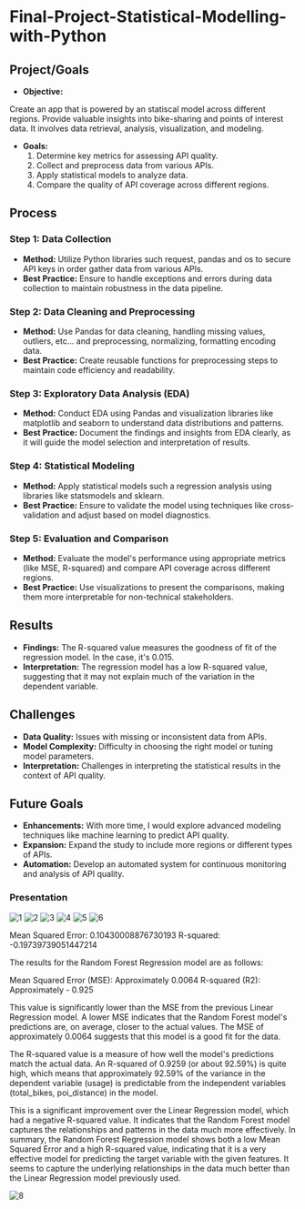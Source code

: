 # Final-Project-Statistical-Modelling-with-Python

## Project/Goals
- **Objective:** 

Create an app that is powered by an statiscal model across different regions.
Provide valuable insights into bike-sharing and points of interest data. It involves data retrieval, analysis, visualization, and modeling.

- **Goals:**
   1. Determine key metrics for assessing API quality.
   2. Collect and preprocess data from various APIs.
   3. Apply statistical models to analyze data.
   4. Compare the quality of API coverage across different regions.

## Process
### Step 1: Data Collection
- **Method:** Utilize Python libraries such request, pandas and os to secure API keys in order gather data from various APIs.
- **Best Practice:** Ensure to handle exceptions and errors during data collection to maintain robustness in the data pipeline.

### Step 2: Data Cleaning and Preprocessing
- **Method:** Use Pandas for data cleaning, handling missing values, outliers, etc... and preprocessing, normalizing, formatting encoding  data.
- **Best Practice:** Create reusable functions for preprocessing steps to maintain code efficiency and readability.

### Step 3: Exploratory Data Analysis (EDA)
- **Method:** Conduct EDA using Pandas and visualization libraries like  matplotlib and seaborn to understand data distributions and patterns.
- **Best Practice:** Document the findings and insights from EDA clearly, as it will guide the model selection and interpretation of results.

### Step 4: Statistical Modeling
- **Method:** Apply statistical models such a regression analysis using libraries like statsmodels and sklearn.
- **Best Practice:** Ensure to validate the model using techniques like cross-validation and adjust based on model diagnostics.

### Step 5: Evaluation and Comparison
- **Method:** Evaluate the model's performance using appropriate metrics (like MSE, R-squared) and compare API coverage across different regions.
- **Best Practice:** Use visualizations to present the comparisons, making them more interpretable for non-technical stakeholders.

## Results
- **Findings:**  The R-squared value measures the goodness of fit of the regression model. In the case, it's 0.015.
- **Interpretation:** The regression model has a low R-squared value, suggesting that it may not explain much of the variation in the dependent variable.

## Challenges 
- **Data Quality:** Issues with missing or inconsistent data from APIs.
- **Model Complexity:** Difficulty in choosing the right model or tuning model parameters.
- **Interpretation:** Challenges in interpreting the statistical results in the context of API quality.

## Future Goals
- **Enhancements:** With more time, I would explore advanced modeling techniques like machine learning to predict API quality.
- **Expansion:** Expand the study to include more regions or different types of APIs.
- **Automation:** Develop an automated system for continuous monitoring and analysis of API quality.

### Presentation
![1](https://github.com/k2jac9/Final-Project-Statistical-Modelling/assets/5405628/1c03a309-1e5d-4757-945a-7acbe0dc8e64)
![2](https://github.com/k2jac9/Final-Project-Statistical-Modelling/assets/5405628/46843650-aad5-4d15-bcfb-ddaac23f9ef2)
![3](https://github.com/k2jac9/Final-Project-Statistical-Modelling/assets/5405628/7fa0c4b0-1440-4d9b-8569-0dd6cce16bee)
![4](https://github.com/k2jac9/Final-Project-Statistical-Modelling/assets/5405628/c3f834ac-7ac4-46ce-8ec0-4435f8ad6a71)
![5](https://github.com/k2jac9/Final-Project-Statistical-Modelling/assets/5405628/cb8018ab-9f24-420c-823d-2c8b3b6f0515)
![6](https://github.com/k2jac9/Final-Project-Statistical-Modelling/assets/5405628/f654b9f9-e274-4ea0-b341-94ddc96845e8)


Mean Squared Error: 0.10430008876730193
R-squared: -0.19739739051447214

The results for the Random Forest Regression model are as follows:

Mean Squared Error (MSE): Approximately 0.0064
R-squared (R2): Approximately - 0.925

This value is significantly lower than the MSE from the previous Linear Regression model. A lower MSE indicates that the Random Forest model's predictions are, on average, closer to the actual values. The MSE of approximately 0.0064 suggests that this model is a good fit for the data.

The R-squared value is a measure of how well the model's predictions match the actual data. An R-squared of 0.9259 (or about 92.59%) is quite high, which means that approximately 92.59% of the variance in the dependent variable (usage) is predictable from the independent variables (total_bikes, poi_distance) in the model.

This is a significant improvement over the Linear Regression model, which had a negative R-squared value. It indicates that the Random Forest model captures the relationships and patterns in the data much more effectively.
In summary, the Random Forest Regression model shows both a low Mean Squared Error and a high R-squared value, indicating that it is a very effective model for predicting the target variable with the given features. It seems to capture the underlying relationships in the data much better than the Linear Regression model previously used.

![8](https://github.com/k2jac9/Final-Project-Statistical-Modelling/assets/5405628/079ed144-1a7d-47e0-9b66-035868cb8e80)









